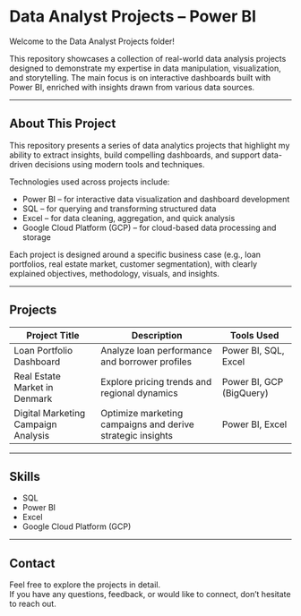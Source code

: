 # Data Analyst Projects – Power BI

Welcome to the Data Analyst Projects folder!

This repository showcases a collection of real-world data analysis projects designed to demonstrate my expertise in data manipulation, visualization, and storytelling. The main focus is on interactive dashboards built with Power BI, enriched with insights drawn from various data sources.

---

## About This Project

This repository presents a series of data analytics projects that highlight my ability to extract insights, build compelling dashboards, and support data-driven decisions using modern tools and techniques.

Technologies used across projects include:  
- Power BI – for interactive data visualization and dashboard development  
- SQL – for querying and transforming structured data  
- Excel – for data cleaning, aggregation, and quick analysis  
- Google Cloud Platform (GCP) – for cloud-based data processing and storage  

Each project is designed around a specific business case (e.g., loan portfolios, real estate market, customer segmentation), with clearly explained objectives, methodology, visuals, and insights.

---

## Projects

| Project Title                         | Description                                                | Tools Used               |
|--------------------------------------|-------------------------------------------------------------|--------------------------|
| Loan Portfolio Dashboard             | Analyze loan performance and borrower profiles              | Power BI, SQL, Excel     |
| Real Estate Market in Denmark        | Explore pricing trends and regional dynamics                | Power BI, GCP (BigQuery) |
| Digital Marketing Campaign Analysis  | Optimize marketing campaigns and derive strategic insights  | Power BI, Excel          |

---

## Skills

- SQL  
- Power BI  
- Excel  
- Google Cloud Platform (GCP)

---

## Contact

Feel free to explore the projects in detail.  
If you have any questions, feedback, or would like to connect, don’t hesitate to reach out.

